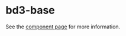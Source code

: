 bd3-base
================

See the [component page](http://blackhawkwebcomponents.github.io/bd3-base) for more information.
